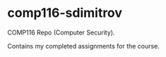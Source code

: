 comp116-sdimitrov
=================

COMP116 Repo (Computer Security). 

Contains my completed assignments for the course.
